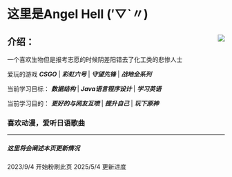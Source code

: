 # 这里是Angel Hell (′▽`〃) 

 

## <img align="right" src="https://github-readme-stats.vercel.app/api?username=AngelHellWolf&count_private=true&show_icons=true">介绍：

一个喜欢生物但是报考志愿的时候阴差阳错去了化工类的悲惨人士

爱玩的游戏 ***CSGO*** | ***彩虹六号*** | ***守望先锋*** | ***战地全系列***

当前学习目标：  ***数据结构*** | ***Java语言程序设计*** | ***学习英语***

当前学习目的： ***更好的与网友互喷*** | ***提升自己*** | ***玩下原神***


### 喜欢动漫，爱听日语歌曲



---

##### 这里将会阐述本页更新情况

2023/9/4    开始粉刷此页
2025/5/4 更新进度


